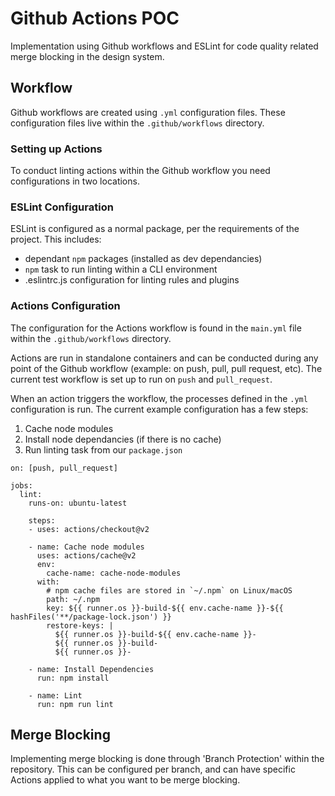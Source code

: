 # Github Actions POC
Implementation using Github workflows and ESLint for code quality related merge blocking in the design system.

## Workflow 
Github workflows are created using `.yml` configuration files. These configuration files live within the `.github/workflows` directory. 

### Setting up Actions
To conduct linting actions within the Github workflow you need configurations in two locations. 

### ESLint Configuration
ESLint is configured as a normal package, per the requirements of the project. This includes:

- dependant `npm` packages (installed as dev dependancies)
- `npm` task to run linting within a CLI environment
- .eslintrc.js configuration for linting rules and plugins

### Actions Configuration
The configuration for the Actions workflow is found in the `main.yml` file within the `.github/workflows` directory. 

Actions are run in standalone containers and can be conducted during any point of the Github workflow (example: on push, pull, pull request, etc). The current test workflow is set up to run on `push` and `pull_request`. 

When an action triggers the workflow, the processes defined in the `.yml` configuration is run. The current example configuration has a few steps: 

1. Cache node modules
2. Install node dependancies (if there is no cache)
3. Run linting task from our `package.json`

```
on: [push, pull_request]

jobs:
  lint:
    runs-on: ubuntu-latest

    steps:
    - uses: actions/checkout@v2

    - name: Cache node modules
      uses: actions/cache@v2
      env:
        cache-name: cache-node-modules
      with:
        # npm cache files are stored in `~/.npm` on Linux/macOS
        path: ~/.npm
        key: ${{ runner.os }}-build-${{ env.cache-name }}-${{ hashFiles('**/package-lock.json') }}
        restore-keys: |
          ${{ runner.os }}-build-${{ env.cache-name }}-
          ${{ runner.os }}-build-
          ${{ runner.os }}-

    - name: Install Dependencies
      run: npm install

    - name: Lint
      run: npm run lint
```

## Merge Blocking

Implementing merge blocking is done through 'Branch Protection' within the repository. This can be configured per branch, and can have specific Actions applied to what you want to be merge blocking. 